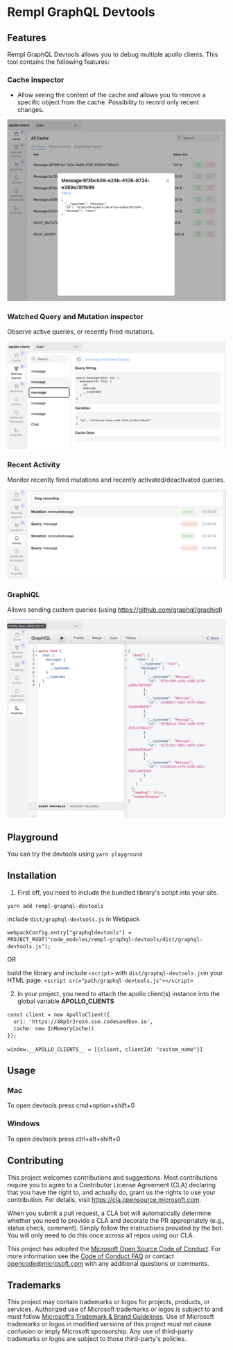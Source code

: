 # Rempl GraphQL Devtools

## Features
Rempl GraphQL Devtools allows you to debug multiple apollo clients. This tool contains the following features:

### Cache inspector
- Allow seeing the content of the cache and allows you to remove a specific object from the cache. Possibility to record only recent changes.

![plot](./docs/cache-inspector.png)

### Watched Query and Mutation inspector
Observe active queries, or recently fired mutations.

![plot](./docs/operations-monitor.png)

### Recent Activity 
Monitor recently fired mutations and recently activated/deactivated queries. 

![plot](./docs/recent-activity.png)

### GraphiQL
Allows sending custom queries (using https://github.com/graphql/graphiql)

![plot](./docs/graphiql.png)

## Playground 

You can try the devtools using `yarn playground`

## Installation
1. First off, you need to include the bundled library's script into your site.
```
yarn add rempl-graphql-devtools 
```
include `dist/graphql-devtools.js` in Webpack
```
webpackConfig.entry["graphqldevtools"] = PROJECT_ROOT("node_modules/rempl-graphql-devtools/dist/graphql-devtools.js");
```
OR

build the library and include `<script>` with `dist/graphql-devtools.js`in your HTML page.
`<script src="path/graphql-devtools.js"></script>`

2. In your project, you need to attach the apollo client(s) instance into the global variable __APOLLO_CLIENTS__
```
const client = new ApolloClient({
  uri: 'https://48p1r2roz4.sse.codesandbox.io',
  cache: new InMemoryCache()
});

window.__APOLLO_CLIENTS__ = [{client, clientId: "custom_name"}]
```
## Usage
### Mac
To open devtools press cmd+option+shift+0
### Windows 
To open devtools press ctrl+alt+shift+0

## Contributing

This project welcomes contributions and suggestions.  Most contributions require you to agree to a
Contributor License Agreement (CLA) declaring that you have the right to, and actually do, grant us
the rights to use your contribution. For details, visit https://cla.opensource.microsoft.com.

When you submit a pull request, a CLA bot will automatically determine whether you need to provide
a CLA and decorate the PR appropriately (e.g., status check, comment). Simply follow the instructions
provided by the bot. You will only need to do this once across all repos using our CLA.

This project has adopted the [Microsoft Open Source Code of Conduct](https://opensource.microsoft.com/codeofconduct/).
For more information see the [Code of Conduct FAQ](https://opensource.microsoft.com/codeofconduct/faq/) or
contact [opencode@microsoft.com](mailto:opencode@microsoft.com) with any additional questions or comments.

## Trademarks

This project may contain trademarks or logos for projects, products, or services. Authorized use of Microsoft 
trademarks or logos is subject to and must follow 
[Microsoft's Trademark & Brand Guidelines](https://www.microsoft.com/en-us/legal/intellectualproperty/trademarks/usage/general).
Use of Microsoft trademarks or logos in modified versions of this project must not cause confusion or imply Microsoft sponsorship.
Any use of third-party trademarks or logos are subject to those third-party's policies.
